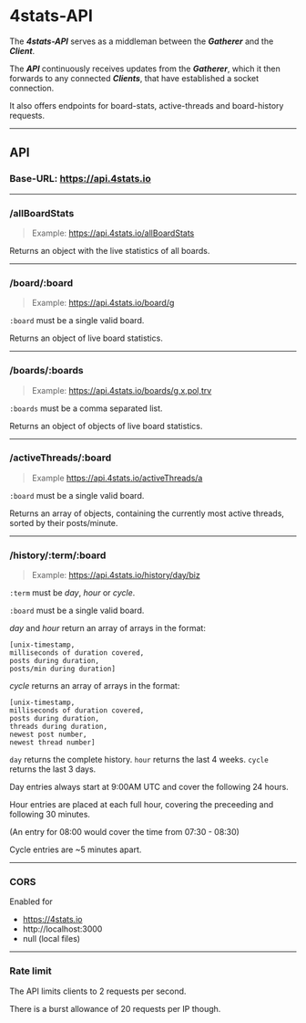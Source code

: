 # 4stats-API

The ***4stats-API*** serves as a middleman between the ***Gatherer*** and the ***Client***.

The ***API*** continuously receives updates from the ***Gatherer***, which it then forwards to any connected ***Clients***, that have established a socket connection.

It also offers endpoints for board-stats, active-threads and board-history requests.

---
## API
### Base-URL: https://api.4stats.io

---
### /allBoardStats
>Example: https://api.4stats.io/allBoardStats

Returns an object with the live statistics of all boards.

---
### /board/:board
>Example: https://api.4stats.io/board/g

`:board` must be a single valid board.

Returns an object of live board statistics.

---
### /boards/:boards
>Example: https://api.4stats.io/boards/g,x,pol,trv

`:boards` must be a comma separated list.

Returns an object of objects of live board statistics.

---
### /activeThreads/:board
>Example https://api.4stats.io/activeThreads/a

`:board` must be a single valid board.

Returns an array of objects, containing the currently most active threads, sorted by their posts/minute.

---
### /history/:term/:board
>Example: https://api.4stats.io/history/day/biz

`:term` must be *day*, *hour* or *cycle*.

`:board` must be a single valid board.

*day* and *hour* return an array of arrays in the format:
```
[unix-timestamp,
milliseconds of duration covered,
posts during duration,
posts/min during duration]
```

*cycle* returns an array of arrays in the format:
```
[unix-timestamp,
milliseconds of duration covered,
posts during duration,
threads during duration,
newest post number,
newest thread number]
```

`day` returns the complete history. `hour` returns the last 4 weeks. `cycle` returns the last 3 days.

Day entries always start at 9:00AM UTC and cover the following 24 hours.

Hour entries are placed at each full hour, covering the preceeding and following 30 minutes.

(An entry for 08:00 would cover the time from 07:30 - 08:30)

Cycle entries are ~5 minutes apart.

---
### CORS
Enabled for
* https://4stats.io
* http://localhost:3000
* null (local files)

---
### Rate limit
The API limits clients to 2 requests per second.

There is a burst allowance of 20 requests per IP though.